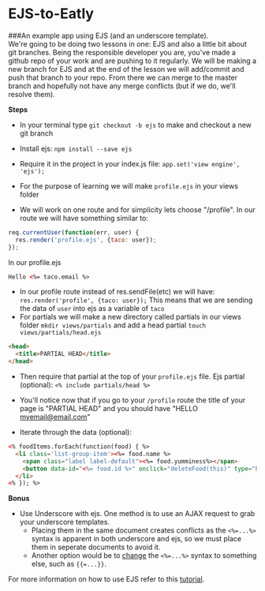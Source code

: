 # EJS-to-Eatly

###An example app using EJS (and an underscore template).
<br>
We're going to be doing two lessons in one: EJS and also a little bit about git branches. Being the responsible developer you are, you've made a github repo of your work and are pushing to it regularly. We will be making a new branch for EJS and at the end of the lesson we will add/commit and push that branch to your repo. From there we can merge to the master branch and hopefully not have any merge conflicts (but if we do, we'll resolve them). 

**Steps**
* In your terminal type `git checkout -b ejs` to make and checkout a new git branch
* Install ejs: `npm install --save ejs`
* Require it in the project in your index.js file: `app.set('view engine', 'ejs');`
* For the purpose of learning we will make `profile.ejs` in your views folder

* We will work on one route and for simplicity lets choose "/profile". In our route we will have something similar to:

```js
req.currentUser(function(err, user) {
  res.render('profile.ejs', {taco: user});
});
```

In our profile.ejs
```html
Hello <%= taco.email %>
```

* In our profile route instead of res.sendFile(etc) we will have: `res.render('profile', {taco: user});` This means that we are sending the data of `user` into ejs as a variable of `taco`
* For partials we will make a new directory called partials in our views folder `mkdir views/partials` and add a head partial `touch views/partials/head.ejs` 
```html
<head>
  <title>PARTIAL HEAD</title>
</head>
```
* Then require that partial at the top of your `profile.ejs` file. Ejs partial (optional): `<% include partials/head %>`
* You'll notice now that if you go to your `/profile` route the title of your page is "PARTIAL HEAD" and you should have "HELLO myemail@email.com"

* Iterate through the data (optional): 

```html
<% foodItems.forEach(function(food) { %>
  <li class='list-group-item'><%= food.name %>
    <span class="label label-default"><%= food.yumminess%></span>
    <button data-id="<%= food.id %>" onclick="deleteFood(this)" type="button" class="close" aria-label="Close"><span aria-hidden="true">&times;</span></button>
  </li>
<% }); %>
```

**Bonus**
* Use Underscore with ejs. One method is to use an AJAX request to grab your underscore templates.
  * Placing them in the same document creates conflicts as the `<%=...%>` syntax is apparent in both underscore and ejs, so we must place them in seperate documents to avoid it.
  * Another option would be to [change](http://stackoverflow.com/questions/17462069/cant-get-underscore-js-to-use-curly-braces-without-syntax-error#answers-header) the `<%=...%>` syntax to something else, such as `{{=...}}`.

For more information on how to use EJS refer to this [tutorial](https://scotch.io/tutorials/use-ejs-to-template-your-node-application).
